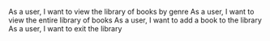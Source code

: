 As a user, I want to view the library of books by genre
As a user, I want to view the entire library of books
As a user, I want to add a book to the library
As a user, I want to exit the library
